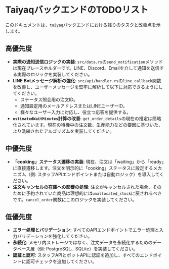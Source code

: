 # TaiyaqバックエンドのTODOリスト

このドキュメントは、`taiyaq`バックエンドにおける残りのタスクと改善点を示します。

## 高優先度

-   **実際の通知送信ロジックの実装**: `src/data.rs`の`send_notification`メソッドは現在プレースホルダーです。LINE、Discord、Emailを介して通知を送信する実際のロジックを実装してください。
-   **LINE Botメッセージ解析の強化**: `src/api/handler.rs`の`line_callback`関数を改善し、ユーザーメッセージを堅牢に解析して以下に対応できるようにしてください。
    -   ステータス照会用の注文ID。
    -   通知設定用のメールアドレスまたはLINEユーザーID。
    -   様々なユーザー入力に対応し、役立つ応答を提供する。
-   **`estimatedWaitMinutes`計算の改善**: `get_order_details`の現在の推定は簡略化されています。現在の待機中の注文数、生産能力などの要因に基づいた、より洗練されたアルゴリズムを実装してください。

## 中優先度

-   **「cooking」ステータス遷移の実装**: 現在、注文は「waiting」から「ready」に直接遷移します。注文を明示的に「cooking」ステータスに設定するメカニズム（例: スタッフAPIエンドポイントまたは自動ロジック）を導入してください。
-   **注文キャンセルの在庫への影響の処理**: 注文がキャンセルされた場合、そのために予約されていた商品は理想的には`unallocated_stock`に戻されるべきです。`cancel_order`関数にこのロジックを実装してください。

## 低優先度

-   **エラー処理とバリデーション**: すべてのAPIエンドポイントでエラー処理と入力バリデーションを強化してください。
-   **永続化**: メモリ内ストレージではなく、注文データを永続化するためのデータベース層（例: PostgreSQL、SQLite）を実装してください。
-   **認証と認可**: スタッフAPIとボットAPIに認証を追加し、すべてのエンドポイントに認可チェックを追加してください。